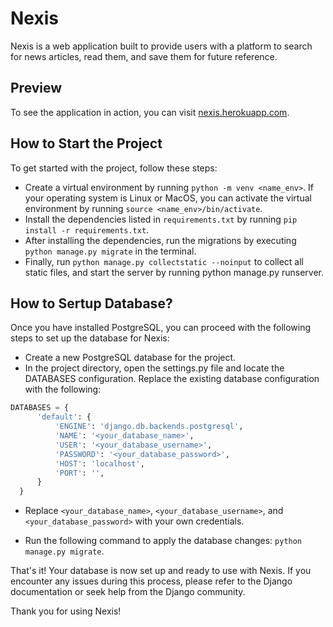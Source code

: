# Nexis

Nexis is a web application built to provide users with a platform to search for news articles, read them, and save them for future reference.

## Preview

To see the application in action, you can visit [nexis.herokuapp.com](https://nexis.herokuapp.com).

## How to Start the Project

To get started with the project, follow these steps:

- Create a virtual environment by running `python -m venv <name_env>`. If your operating system is Linux or MacOS, you can activate the virtual environment by running `source <name_env>/bin/activate`.
- Install the dependencies listed in `requirements.txt` by running `pip install -r requirements.txt`.
- After installing the dependencies, run the migrations by executing `python manage.py migrate` in the terminal.
- Finally, run `python manage.py collectstatic --noinput` to collect all static files, and start the server by running python manage.py runserver.

## How to Sertup Database?

Once you have installed PostgreSQL, you can proceed with the following steps to set up the database for Nexis:

- Create a new PostgreSQL database for the project.
- In the project directory, open the settings.py file and locate the DATABASES configuration. Replace the existing database configuration with the following:

```python
DATABASES = {
      'default': {
          'ENGINE': 'django.db.backends.postgresql',
          'NAME': '<your_database_name>',
          'USER': '<your_database_username>',
          'PASSWORD': '<your_database_password>',
          'HOST': 'localhost',
          'PORT': '',
      }
  }
```

- Replace `<your_database_name>`, `<your_database_username>`, and `<your_database_password>` with your own credentials.

- Run the following command to apply the database changes: `python manage.py migrate`.

That's it! Your database is now set up and ready to use with Nexis. If you encounter any issues during this process, please refer to the Django documentation or seek help from the Django community.

Thank you for using Nexis!
